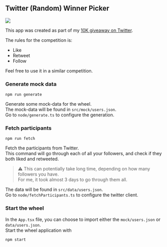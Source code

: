 ## Twitter (Random) Winner Picker

![](https://i.imgur.com/MdtyGMQ.gif)

This app was created as part of my [10K giveaway on Twitter](https://twitter.com/SimonHoiberg/status/1292831801648525314).

The rules for the competition is:

- Like
- Retweet
- Follow

Feel free to use it in a similar competition.

### Generate mock data

```console
npm run generate
```

Generate some mock-data for the wheel.  
The mock-data will be found in `src/mock/users.json`.  
Go to `node/generate.ts` to configure the generation.

### Fetch participants

```console
npm run fetch
```

Fetch the participants from Twitter.  
This command will go through each of all your followers, and check if they both liked and retweeted.

> :warning: This can potentially take long time, depending on how many followers you have.  
> For me, it took almost 3 days to go through them all.

The data will be found in `src/data/users.json`.  
Go to `node/fetchParticipants.ts` to configure the twitter client.

### Start the wheel

In the `App.tsx` file, you can choose to import either the `mock/users.json` or `data/users.json`.  
Start the wheel application with

```console
npm start
```

